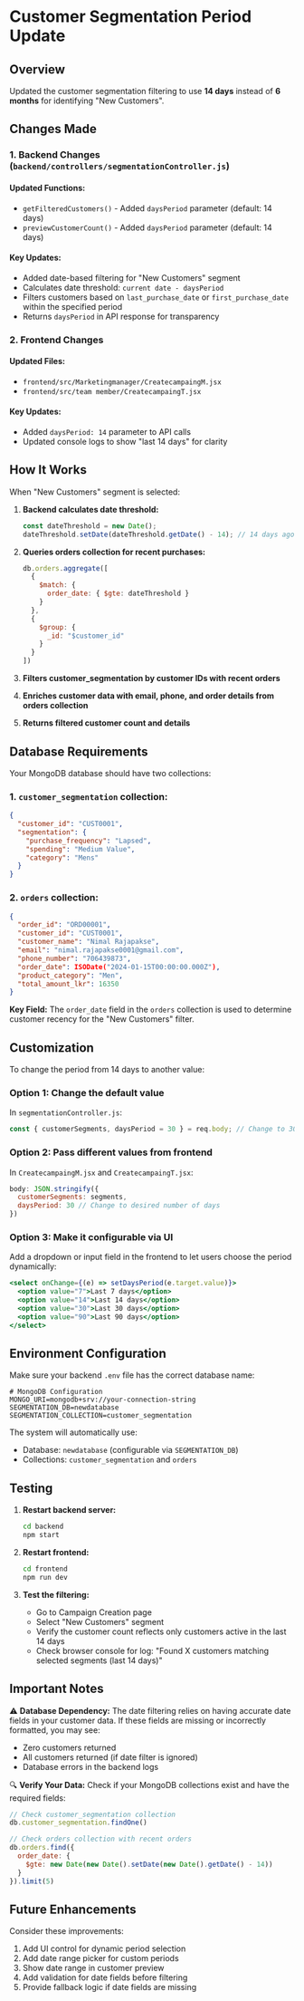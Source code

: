 # Customer Segmentation Period Update

## Overview
Updated the customer segmentation filtering to use **14 days** instead of **6 months** for identifying "New Customers".

## Changes Made

### 1. Backend Changes (`backend/controllers/segmentationController.js`)

#### Updated Functions:
- `getFilteredCustomers()` - Added `daysPeriod` parameter (default: 14 days)
- `previewCustomerCount()` - Added `daysPeriod` parameter (default: 14 days)

#### Key Updates:
- Added date-based filtering for "New Customers" segment
- Calculates date threshold: `current date - daysPeriod`
- Filters customers based on `last_purchase_date` or `first_purchase_date` within the specified period
- Returns `daysPeriod` in API response for transparency

### 2. Frontend Changes

#### Updated Files:
- `frontend/src/Marketingmanager/CreatecampaingM.jsx`
- `frontend/src/team member/CreatecampaingT.jsx`

#### Key Updates:
- Added `daysPeriod: 14` parameter to API calls
- Updated console logs to show "last 14 days" for clarity

## How It Works

When "New Customers" segment is selected:

1. **Backend calculates date threshold:**
   ```javascript
   const dateThreshold = new Date();
   dateThreshold.setDate(dateThreshold.getDate() - 14); // 14 days ago
   ```

2. **Queries orders collection for recent purchases:**
   ```javascript
   db.orders.aggregate([
     {
       $match: {
         order_date: { $gte: dateThreshold }
       }
     },
     {
       $group: {
         _id: "$customer_id"
       }
     }
   ])
   ```

3. **Filters customer_segmentation by customer IDs with recent orders**

4. **Enriches customer data with email, phone, and order details from orders collection**

5. **Returns filtered customer count and details**

## Database Requirements

Your MongoDB database should have two collections:

### 1. `customer_segmentation` collection:
```json
{
  "customer_id": "CUST0001",
  "segmentation": {
    "purchase_frequency": "Lapsed",
    "spending": "Medium Value",
    "category": "Mens"
  }
}
```

### 2. `orders` collection:
```json
{
  "order_id": "ORD00001",
  "customer_id": "CUST0001",
  "customer_name": "Nimal Rajapakse",
  "email": "nimal.rajapakse0001@gmail.com",
  "phone_number": "706439873",
  "order_date": ISODate("2024-01-15T00:00:00.000Z"),
  "product_category": "Men",
  "total_amount_lkr": 16350
}
```

**Key Field:** The `order_date` field in the `orders` collection is used to determine customer recency for the "New Customers" filter.

## Customization

To change the period from 14 days to another value:

### Option 1: Change the default value
In `segmentationController.js`:
```javascript
const { customerSegments, daysPeriod = 30 } = req.body; // Change to 30 days
```

### Option 2: Pass different values from frontend
In `CreatecampaingM.jsx` and `CreatecampaingT.jsx`:
```javascript
body: JSON.stringify({ 
  customerSegments: segments,
  daysPeriod: 30 // Change to desired number of days
})
```

### Option 3: Make it configurable via UI
Add a dropdown or input field in the frontend to let users choose the period dynamically:
```jsx
<select onChange={(e) => setDaysPeriod(e.target.value)}>
  <option value="7">Last 7 days</option>
  <option value="14">Last 14 days</option>
  <option value="30">Last 30 days</option>
  <option value="90">Last 90 days</option>
</select>
```

## Environment Configuration

Make sure your backend `.env` file has the correct database name:

```env
# MongoDB Configuration
MONGO_URI=mongodb+srv://your-connection-string
SEGMENTATION_DB=newdatabase
SEGMENTATION_COLLECTION=customer_segmentation
```

The system will automatically use:
- Database: `newdatabase` (configurable via `SEGMENTATION_DB`)
- Collections: `customer_segmentation` and `orders`

## Testing

1. **Restart backend server:**
   ```bash
   cd backend
   npm start
   ```

2. **Restart frontend:**
   ```bash
   cd frontend
   npm run dev
   ```

3. **Test the filtering:**
   - Go to Campaign Creation page
   - Select "New Customers" segment
   - Verify the customer count reflects only customers active in the last 14 days
   - Check browser console for log: "Found X customers matching selected segments (last 14 days)"

## Important Notes

⚠️ **Database Dependency:** The date filtering relies on having accurate date fields in your customer data. If these fields are missing or incorrectly formatted, you may see:
- Zero customers returned
- All customers returned (if date filter is ignored)
- Database errors in the backend logs

🔍 **Verify Your Data:** Check if your MongoDB collections exist and have the required fields:
```javascript
// Check customer_segmentation collection
db.customer_segmentation.findOne()

// Check orders collection with recent orders
db.orders.find({ 
  order_date: { 
    $gte: new Date(new Date().setDate(new Date().getDate() - 14)) 
  } 
}).limit(5)
```

## Future Enhancements

Consider these improvements:
1. Add UI control for dynamic period selection
2. Add date range picker for custom periods
3. Show date range in customer preview
4. Add validation for date fields before filtering
5. Provide fallback logic if date fields are missing
